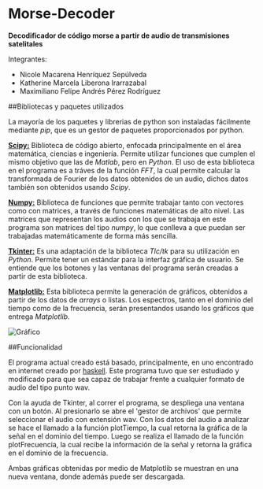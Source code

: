 # Morse-Decoder
**Decodificador de código morse a partir de audio de transmisiones satelitales**

Integrantes:
* Nicole Macarena Henríquez Sepúlveda
* Katherine Marcela Liberona Irarrazabal
* Maximiliano Felipe Andrés Pérez Rodríguez

##Bibliotecas y paquetes utilizados

La mayoría de los paquetes y librerias de python son instaladas fácilmente mediante *pip*, que es un gestor de paquetes proporcionados por python.

[**Scipy:**](http://www.scipy.org/) Biblioteca de código abierto, enfocada principalmente en el área matemática, ciencias e ingeniería. Permite utilizar funciones que cumplen el mismo objetivo que las de *Matlab*, pero en *Python*. El uso de esta biblioteca en el programa es a tráves de la función *FFT*, la cual permite calcular la transformada de Fourier de los datos obtenidos de un audio, dichos datos también son obtenidos usando *Scipy*.

[**Numpy:**](http://www.numpy.org/) Biblioteca de funciones que permite trabajar tanto con vectores como con matrices, a través de funciones matemáticas de alto nivel. Las matrices que representan los audios con los que se trabaja en este programa son matrices del tipo *numpy*, lo que conlleva a que puedan ser trabajadas matemáticamente de forma más sencilla. 

[**Tkinter:**](https://wiki.python.org/moin/TkInter) Es una adaptación de la biblioteca *Tlc/tk* para su utilización en *Python*. Permite tener un estándar para la interfaz gráfica de usuario. Se entiende que los botones y las ventanas del programa serán creadas a partir de esta biblioteca.

[**Matplotlib:**](http://matplotlib.org/) Esta biblioteca permite la generación de gráficos, obtenidos a partir de los datos de *arrays* o listas. Los espectros, tanto en el dominio del tiempo como de la frecuencia, serán presentandos usando los gráficos que entrega *Matplotlib*.

![Gráfico](http://i.imgur.com/Fa0z1XM.png)

##Funcionalidad

El programa actual creado está basado, principalmente, en uno encontrado en internet creado por [haskell](https://sites.google.com/site/haskell102/home/frequency-analysis-of-audio-file-with-python-numpy-scipy). Este programa tuvo que ser estudiado y modificado para que sea capaz de trabajar frente a cualquier formato de audio del tipo punto wav.

Con la ayuda de Tkinter, al correr el programa, se despliega una ventana con un botón. Al presionarlo se abre el 'gestor de archivos' que permite seleccionar el audio con extensión wav. Con los datos del audio a analizar se hace el llamado a la función plotTiempo, la cual retorna la gráfica de la señal en el dominio del tiempo.
Luego se realiza el llamado de la función plotFrecuencia, la cual recibe la información de la señal y retorna la gráfica en el dominio de la frecuencia.

Ambas gráficas obtenidas por medio de Matplotlib se muestran en una nueva ventana, donde además puede ser descargada.

